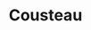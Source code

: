 ---
title: "Cousteau"
summary: "From 1998 to 2005, Cousteau was a London-based independent pop band who enjoyed considerable international success, particularly in Italy and the U.S. In August 2015, Liam McKahey and Davey Ray Moor announced their reformation under the name as CousteauX. Cousteau debuted in 1999 with a self-released, eponymous effort showcasing their silky smooth mix of Bacharach-style songwriting with modernist flourishes of groove and electronics. The brainchild of veteran songwriter and piano man Davey Ray Moor, Cousteau also included lead vocalist Liam McKahey, guitarist Robin Brown, bassist Joe Peet , and drummer Craig Vear. The debut made quite a stir in the band's London home base, and soon the independent effort was picked up by Palm. Cousteau dropped stateside in 2000, and the combo ruffled feathers with a club tour, some critical appreciation of their strong Scott Walker, Roxy Music, and Nick Cave influences, and brief radio play at adult alternative and modern rock outlets friendly to the combo's burnished sound. Cousteau returned in July 2002 with the luxurious, no less ambitious Sirena and geared up for more touring. Davey Ray Moor surprised the group at the end of its American tour in Boston by declaring his intentions to pursue his own work. After meeting with the remaining members, Liam McKahey, despite being a songwriting novice, took it upon himself to fill the compositional hole left by longtime bandleader Moor, and the group, joined by keyboard player Dan Moore, returned to the studio to record its third full-length album, Nova Scotia, for Endeavor Records. The record was released in the U.K. in 2005, but a myriad of legal technicalities prevented the group from retaining its longtime moniker. In 2006, Nova Scotia, by the newly minted Moreau, arrived nationally on Ten Little Indian Records. A year before, Moor had issued his solo debut Telepathy, and McKahey too was pursuing a side project leading to the split of Cousteau. McKahey issued solo recordings . In August of 2016 he and Moor announced the re-formation of Cousteau as CousteauX asking fans to regard the extra character in the name \"as a kiss ... and a scar.\" Its pronunciation is silent so the band’s name sounds the same. Their self-titled debut under the new moniker was issued in the fall of 2017."
image: "cousteau.jpg"
apple_music_artist_url: "https://music.apple.com/gb/artist/cousteau/2581133"
---